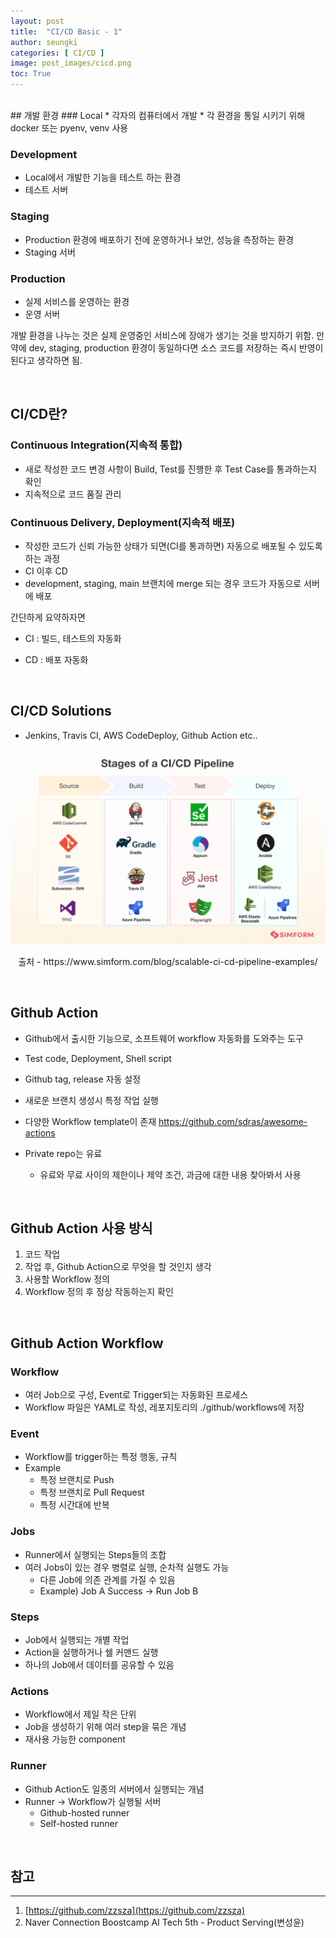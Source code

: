 ```yaml
---
layout: post
title:  "CI/CD Basic - 1"
author: seungki
categories: [ CI/CD ]
image: post_images/cicd.png
toc: True
---
```

<br>
## 개발 환경
### Local
* 각자의 컴퓨터에서 개발
* 각 환경을 통일 시키기 위해 docker 또는 pyenv, venv 사용

### Development

* Local에서 개발한 기능을 테스트 하는 환경
* 테스트 서버

### Staging

* Production 환경에 배포하기 전에 운영하거나 보안, 성능을 측정하는 환경
* Staging 서버

### Production
* 실제 서비스를 운영하는 환경
* 운영 서버

개발 환경을 나누는 것은 실제 운영중인 서비스에 장애가 생기는 것을 방지하기 위함. 만약에 dev, staging, production 환경이 동일하다면 소스 코드를 저장하는 즉시 반영이 된다고 생각하면 됨.

<br>

## CI/CD란?

### Continuous Integration(지속적 통합)

* 새로 작성한 코드 변경 사항이 Build, Test를 진행한 후 Test Case를 통과하는지 확인
* 지속적으로 코드 품질 관리

### Continuous Delivery, Deployment(지속적 배포)

* 작성한 코드가 신뢰 가능한 상태가 되면(CI를 통과하면) 자동으로 배포될 수 있도록 하는 과정
* CI 이후 CD
* development, staging, main 브랜치에 merge 되는 경우 코드가 자동으로 서버에 배포

간단하게 요약하자면

* CI : 빌드, 테스트의 자동화

* CD : 배포 자동화

<br>

## CI/CD Solutions

* Jenkins, Travis CI, AWS CodeDeploy, Github Action etc..

![stages-of-ci-cd-pipeline](../post_images/2023-07-02-CICD/stages-of-ci-cd-pipeline.png)

<p align="center">출처 - https://www.simform.com/blog/scalable-ci-cd-pipeline-examples/ </p>

<br>

## Github Action

* Github에서 출시한 기능으로, 소프트웨어 workflow 자동화를 도와주는 도구
* Test code, Deployment, Shell script
* Github tag, release 자동 설정
* 새로운 브랜치 생성시 특정 작업 실행
* 다양한 Workflow template이 존재 https://github.com/sdras/awesome-actions

* Private repo는 유료
  * 유료와 무료 사이의 제한이나 제약 조건, 과금에 대한 내용 찾아봐서 사용

<br>

## Github Action 사용 방식

1. 코드 작업
2. 작업 후, Github Action으로 무엇을 할 것인지 생각
3. 사용할 Workflow 정의
4. Workflow 정의 후 정상 작동하는지 확인

<br>

## Github Action Workflow

### Workflow

* 여러 Job으로 구성, Event로 Trigger되는 자동화된 프로세스
* Workflow 파일은 YAML로 작성, 레포지토리의 ./github/workflows에 저장

### Event

* Workflow를 trigger하는 특정 행동, 규칙
* Example
  * 특정 브랜치로 Push
  * 특정 브랜치로 Pull Request
  * 특정 시간대에 반복

### Jobs

* Runner에서 실행되는 Steps들의 조합
* 여러 Jobs이 있는 경우 병렬로 실행, 순차적 실행도 가능
  * 다른 Job에 의존 관계를 가질 수 있음
  * Example) Job A Success -> Run Job B

### Steps

* Job에서 실행되는 개별 작업
* Action을 실행하거나 쉘 커맨드 실행
* 하나의 Job에서 데이터를 공유할 수 있음

### Actions

* Workflow에서 제일 작은 단위
* Job을 생성하기 위해 여러 step을 묶은 개념
* 재사용 가능한 component

### Runner

* Github Action도 일종의 서버에서 실행되는 개념
* Runner -> Workflow가 실행될 서버
  * Github-hosted runner
  * Self-hosted runner

<br>

## 참고

---

1. [https://github.com/zzsza](https://github.com/zzsza)
2. Naver Connection Boostcamp AI Tech 5th - Product Serving(변성윤)

